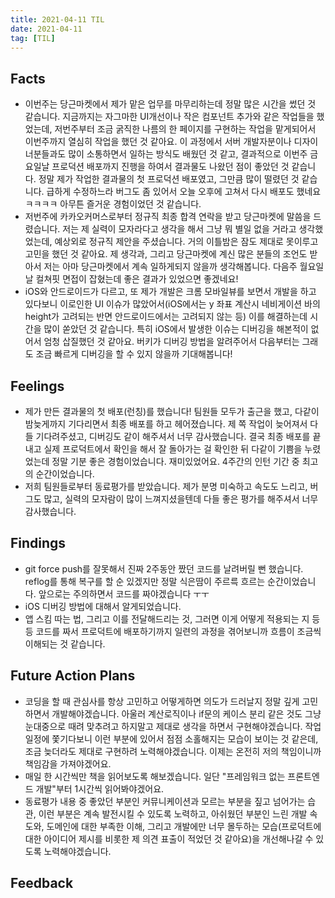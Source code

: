 ```yaml
---
title: 2021-04-11 TIL
date: 2021-04-11
tag: [TIL]
---
```


## Facts

- 이번주는 당근마켓에서 제가 맡은 업무를 마무리하는데 정말 많은 시간을 썼던 것 같습니다. 지금까지는 자그마한 UI개선이나 작은 컴포넌트 추가와 같은 작업들을 했었는데, 저번주부터 조금 굵직한 나름의 한 페이지를 구현하는 작업을 맡게되어서 이번주까지 열심히 작업을 했던 것 같아요. 이 과정에서 서버 개발자분이나 디자이너분들과도 많이 소통하면서 일하는 방식도 배웠던 것 같고, 결과적으로 이번주 금요일날 프로덕션 배포까지 진행을 하여서 결과물도 나왔던 점이 좋았던 것 같습니다. 정말 제가 작업한 결과물의 첫 프로덕션 배포였고, 그만큼 많이 떨렸던 것 같습니다. 급하게 수정하느라 버그도 좀 있어서 오늘 오후에 고쳐서 다시 배포도 했네요 ㅋㅋㅋㅋ 아무튼 즐거운 경험이었던 것 같습니다.
- 저번주에 카카오커머스로부터 정규직 최종 합격 연락을 받고 당근마켓에 말씀을 드렸습니다. 저는 제 실력이 모자라다고 생각을 해서 그냥 뭐 별일 없을 거라고 생각했었는데, 예상외로 정규직 제안을 주셨습니다. 거의 이틀밤은 잠도 제대로 못이루고 고민을 했던 것 같아요. 제 생각과, 그리고 당근마켓에 계신 많은 분들의 조언도 받아서 저는 아마 당근마켓에서 계속 일하게되지 않을까 생각해봅니다. 다음주 월요일날 컬쳐핏 면접이 잡혔는데 좋은 결과가 있었으면 좋겠네요!
- iOS와 안드로이드가 다르고, 또 제가 개발은 크롬 모바일뷰를 보면서 개발을 하고 있다보니 이로인한 UI 이슈가 많았어서(iOS에서는 y 좌표 계산시 네비게이션 바의 height가 고려되는 반면 안드로이드에서는 고려되지 않는 등) 이를 해결하는데 시간을 많이 쏟았던 것 같습니다. 특히 iOS에서 발생한 이슈는 디버깅을 해본적이 없어서 엄청 삽질했던 것 같아요. 버키가 디버깅 방법을 알려주어서 다음부터는 그래도 조금 빠르게 디버깅을 할 수 있지 않을까 기대해봅니다!

## Feelings

- 제가 만든 결과물의 첫 배포(런칭)를 했습니다! 팀원들 모두가 출근을 했고, 다같이 밤늦게까지 기다리면서 최종 배포를 하고 헤어졌습니다. 제 쪽 작업이 늦어져서 다들 기다려주셨고, 디버깅도 같이 해주셔서 너무 감사했습니다. 결국 최종 배포를 끝내고 실제 프로덕트에서 확인을 해서 잘 돌아가는 걸 확인한 뒤 다같이 기쁨을 누렸었는데 정말 기분 좋은 경험이었습니다. 재미있었어요. 4주간의 인턴 기간 중 최고의 순간이었습니다.
- 저희 팀원들로부터 동료평가를 받았습니다. 제가 분명 미숙하고 속도도 느리고, 버그도 많고, 실력의 모자람이 많이 느껴지셨을텐데 다들 좋은 평가를 해주셔서 너무 감사했습니다.

## Findings

- git force push를 잘못해서 진짜 2주동안 짰던 코드를 날려버릴 뻔 했습니다. reflog를 통해 복구를 할 순 있겠지만 정말 식은땀이 주르륵 흐르는 순간이었습니다. 앞으로는 주의하면서 코드를 짜야겠습니다 ㅜㅜ
- iOS 디버깅 방법에 대해서 알게되었습니다.
- 앱 스킴 따는 법, 그리고 이를 전달해드리는 것, 그러면 이게 어떻게 적용되는 지 등등 코드를 짜서 프로덕트에 배포하기까지 일련의 과정을 겪어보니까 흐름이 조금씩 이해되는 것 같습니다.

## Future Action Plans

- 코딩을 할 때 관심사를 항상 고민하고 어떻게하면 의도가 드러날지 정말 깊게 고민하면서 개발해야겠습니다. 아울러 계산로직이나 if문의 케이스 분리 같은 것도 그냥 눈대중으로 때려 맞추려고 하지말고 제대로 생각을 하면서 구현해야겠습니다. 작업일정에 쫓기다보니 이런 부분에 있어서 점점 소홀해지는 모습이 보이는 것 같은데, 조금 늦더라도 제대로 구현하려 노력해야겠습니다. 이제는 온전히 저의 책임이니까 책임감을 가져야겠어요.
- 매일 한 시간씩만 책을 읽어보도록 해보겠습니다. 일단 "프레임워크 없는 프론트엔드 개발"부터 1시간씩 읽어봐야겠어요.
- 동료평가 내용 중 좋았던 부분인 커뮤니케이션과 모르는 부분을 짚고 넘어가는 습관, 이런 부분은 계속 발전시킬 수 있도록 노력하고, 아쉬웠던 부분인 느린 개발 속도와, 도메인에 대한 부족한 이해, 그리고 개발에만 너무 몰두하는 모습(프로덕트에 대한 아이디어 제시를 비롯한 제 의견 표출이 적었던 것 같아요)을 개선해나갈 수 있도록 노력해야겠습니다.

## Feedback
